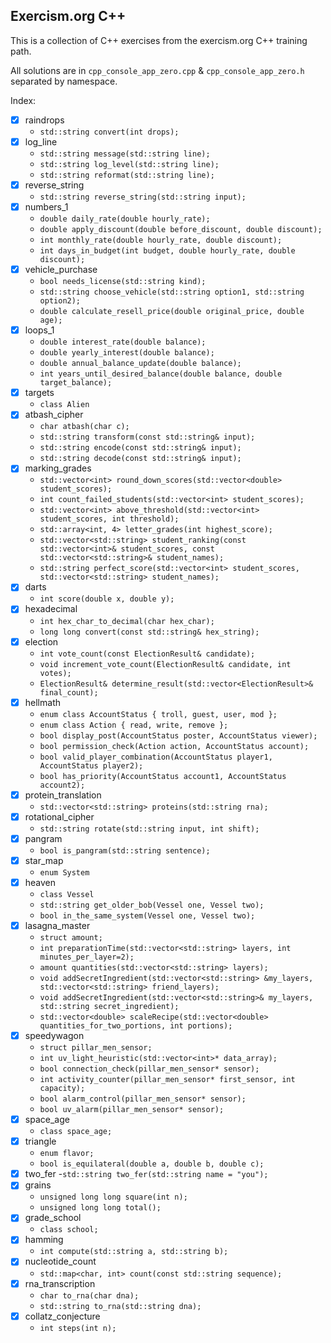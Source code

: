 ## Exercism.org C++

This is a collection of C++ exercises from the exercism.org C++ training path.

All solutions are in `cpp_console_app_zero.cpp` & `cpp_console_app_zero.h` separated by namespace.

Index:
- [x] raindrops 
    - `std::string convert(int drops);`
- [x] log_line
    - `std::string message(std::string line);`
	- `std::string log_level(std::string line);`
	- `std::string reformat(std::string line);`
- [x] reverse_string
    - `std::string reverse_string(std::string input);`
- [x] numbers_1
    -  `double daily_rate(double hourly_rate);`
	-  `double apply_discount(double before_discount, double discount);`
	-  `int monthly_rate(double hourly_rate, double discount);`
	-  `int days_in_budget(int budget, double hourly_rate, double discount);`
- [x] vehicle_purchase
    - `bool needs_license(std::string kind);`
	- `std::string choose_vehicle(std::string option1, std::string option2);`
	- `double calculate_resell_price(double original_price, double age);`
- [x] loops_1
    - `double interest_rate(double balance);`
	- `double yearly_interest(double balance);`
	- `double annual_balance_update(double balance);`
	- `int years_until_desired_balance(double balance, double target_balance);`
- [x] targets
    - `class Alien`
- [x] atbash_cipher
    - `char atbash(char c);`
	- `std::string transform(const std::string& input);`
	- `std::string encode(const std::string& input);`
	- `std::string decode(const std::string& input);`
- [x] marking_grades
    - `std::vector<int> round_down_scores(std::vector<double> student_scores);`
	- `int count_failed_students(std::vector<int> student_scores);`
	- `std::vector<int> above_threshold(std::vector<int> student_scores, int threshold);`
	- `std::array<int, 4> letter_grades(int highest_score);`
	- `std::vector<std::string> student_ranking(const std::vector<int>& student_scores, const std::vector<std::string>& student_names);`
	- `std::string perfect_score(std::vector<int> student_scores, std::vector<std::string> student_names);`
- [x] darts
    - `int score(double x, double y);`
- [x] hexadecimal
    - `int hex_char_to_decimal(char hex_char);`
	- `long long convert(const std::string& hex_string);`
- [x] election
    - `int vote_count(const ElectionResult& candidate);`
	- `void increment_vote_count(ElectionResult& candidate, int votes);`
	- `ElectionResult& determine_result(std::vector<ElectionResult>& final_count);`
- [x] hellmath
    - `enum class AccountStatus { troll, guest, user, mod };`
	- `enum class Action { read, write, remove };`
	- `bool display_post(AccountStatus poster, AccountStatus viewer);`
	- `bool permission_check(Action action, AccountStatus account);`
	- `bool valid_player_combination(AccountStatus player1, AccountStatus player2);`
	- `bool has_priority(AccountStatus account1, AccountStatus account2);`
- [x] protein_translation
    - `std::vector<std::string> proteins(std::string rna);`
- [x] rotational_cipher
    - `std::string rotate(std::string input, int shift);`
- [x] pangram
    - `bool is_pangram(std::string sentence);`
- [x] star_map
    - `enum System`
- [x] heaven
    - `class Vessel`
	- `std::string get_older_bob(Vessel one, Vessel two);`
	- `bool in_the_same_system(Vessel one, Vessel two);`
- [x] lasagna_master
    - `struct amount;`
	- `int preparationTime(std::vector<std::string> layers, int minutes_per_layer=2);`
	- `amount quantities(std::vector<std::string> layers);`
	- `void addSecretIngredient(std::vector<std::string> &my_layers, std::vector<std::string> friend_layers);`
	- `void addSecretIngredient(std::vector<std::string>& my_layers, std::string secret_ingredient);`
	- `std::vector<double> scaleRecipe(std::vector<double> quantities_for_two_portions, int portions);`
- [x] speedywagon
    - `struct pillar_men_sensor;`
	- `int uv_light_heuristic(std::vector<int>* data_array);`
	- `bool connection_check(pillar_men_sensor* sensor);`
	- `int activity_counter(pillar_men_sensor* first_sensor, int capacity);`
	- `bool alarm_control(pillar_men_sensor* sensor);`
	- `bool uv_alarm(pillar_men_sensor* sensor);`
- [x] space_age
    - `class space_age;`
- [x] triangle
    - `enum flavor;`
	- `bool is_equilateral(double a, double b, double c);`
- [x] two_fer
        -`std::string two_fer(std::string name = "you");`
- [x] grains
    - `unsigned long long square(int n);`
	- `unsigned long long total();`
- [x] grade_school
    - `class school;`
- [x] hamming
	- `int compute(std::string a, std::string b);`
- [x] nucleotide_count
	- `std::map<char, int> count(const std::string sequence);`
- [x] rna_transcription
    - `char to_rna(char dna);`
	- `std::string to_rna(std::string dna);`
- [x] collatz_conjecture
    - `int steps(int n);`